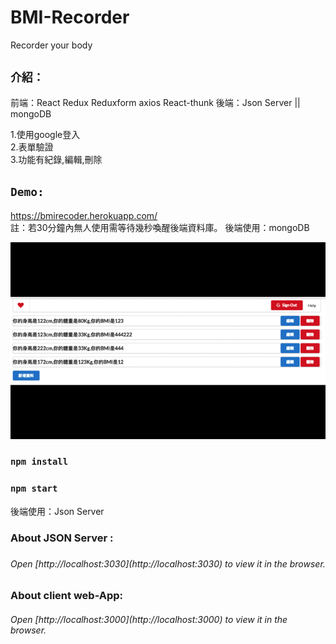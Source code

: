 # BMI-Recorder
Recorder your body
## `介紹：`
前端：React Redux Reduxform axios React-thunk
後端：Json Server ||  mongoDB

1.使用google登入<br/>
2.表單驗證<br/>
3.功能有紀錄,編輯,刪除


## `Demo:`
https://bmirecoder.herokuapp.com/  <br/>
註：若30分鐘內無人使用需等待幾秒喚醒後端資料庫。
後端使用：mongoDB

<img src="https://github.com/JungShianWU/bmiRecorder/blob/master/Demogif.gif">

### `npm install`

### `npm start`
後端使用：Json Server

<h3 href="https://github.com/typicode/json-server">About JSON Server : <h3>
  
<h6>Open [http://localhost:3030](http://localhost:3030) to view it in the browser.<h6>

<h3>About client web-App: </h3>

<h6>Open [http://localhost:3000](http://localhost:3000) to view it in the browser.<h6>
